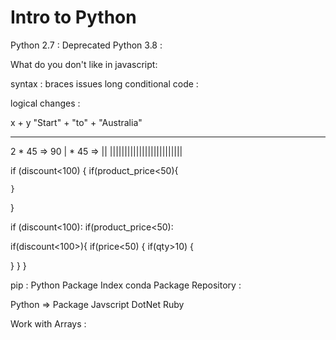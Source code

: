 # Intro to Python


Python 2.7 : Deprecated
Python 3.8 :


What do you don't like in javascript:

syntax : braces issues
long conditional code :

logical changes :

x + y
"Start" + "to" +  "Australia"

- - - - - - - - - - - - - - - - - - - - - - - - - - - - - - - - - - - - - - - - - - - -
2 * 45 => 90
| * 45  => || |||||||||||||||||||||||||

if (discount<100)
{
    if(product_price<50){

    }

}



if (discount<100):
    if(product_price<50):


if(discount<100>){
if(price<50)
{
if(qty>10)
{

}
}
}


pip  : Python Package Index
conda Package Repository :

Python  => Package
Javscript
DotNet
Ruby

Work with Arrays :